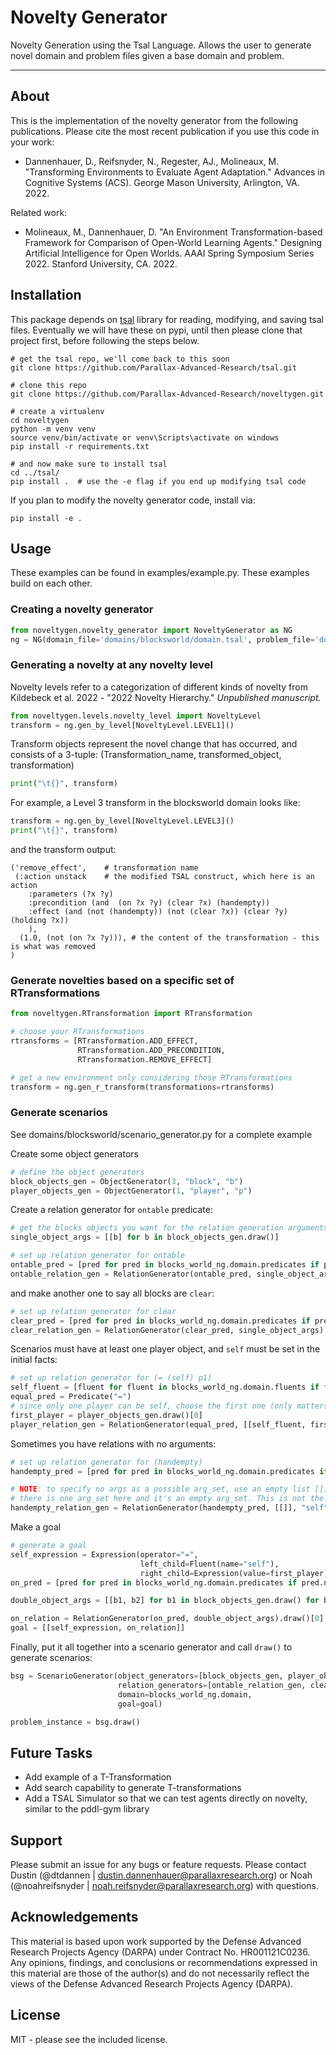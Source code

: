 # Novelty Generator

Novelty Generation using the Tsal Language. Allows the user to generate novel domain and problem
files given a base domain and problem. 

***

## About

This is the implementation of the novelty generator from the following publications. Please cite the most recent publication if you use this code in your work:
* Dannenhauer, D., Reifsnyder, N., Regester, AJ., Molineaux, M. "Transforming Environments to Evaluate Agent Adaptation." Advances in Cognitive Systems (ACS). George Mason University, Arlington, VA. 2022.

Related work:

* Molineaux, M., Dannenhauer, D. "An Environment Transformation-based Framework for Comparison of Open-World Learning Agents." Designing Artificial Intelligence for Open Worlds. AAAI Spring Symposium Series 2022. Stanford University, CA. 2022. 

## Installation
This package depends on [tsal](https://github.com/Parallax-Advanced-Research/tsal) library for reading, modifying, and saving tsal files. Eventually we will have these on pypi, until then please clone that project first, before following the steps below.
```commandline
# get the tsal repo, we'll come back to this soon
git clone https://github.com/Parallax-Advanced-Research/tsal.git

# clone this repo
git clone https://github.com/Parallax-Advanced-Research/noveltygen.git

# create a virtualenv
cd noveltygen
python -m venv venv
source venv/bin/activate or venv\Scripts\activate on windows
pip install -r requirements.txt

# and now make sure to install tsal
cd ../tsal/
pip install .  # use the -e flag if you end up modifying tsal code
```

If you plan to modify the novelty generator code, install via:

```commandline
pip install -e .
```

## Usage

These examples can be found in examples/example.py. These examples build on each other.

### Creating a novelty generator
```python
from noveltygen.novelty_generator import NoveltyGenerator as NG
ng = NG(domain_file='domains/blocksworld/domain.tsal', problem_file='domains/blocksworld/problem.tsal')
```

### Generating a novelty at any novelty level

Novelty levels refer to a categorization of different kinds of novelty from Kildebeck et al. 2022 - "2022 Novelty Hierarchy." *Unpublished manuscript.*

```python
from noveltygen.levels.novelty_level import NoveltyLevel
transform = ng.gen_by_level[NoveltyLevel.LEVEL1]()
```

Transform objects represent the novel change that has occurred, and consists of a 3-tuple: (Transformation_name, transformed_object, transformation)

```python 
print("\t{}", transform)
```

For example, a Level 3 transform in the blocksworld domain looks like:

```python
transform = ng.gen_by_level[NoveltyLevel.LEVEL3]()
print("\t{}", transform)
```
and the transform output:
```
('remove_effect',    # transformation name
 (:action unstack    # the modified TSAL construct, which here is an action
	:parameters (?x ?y)
	:precondition (and  (on ?x ?y) (clear ?x) (handempty))
	:effect (and (not (handempty)) (not (clear ?x)) (clear ?y) (holding ?x))
	), 
  (1.0, (not (on ?x ?y))), # the content of the transformation - this is what was removed
)
```

### Generate novelties based on a specific set of RTransformations

```python
from noveltygen.RTransformation import RTransformation

# choose your RTransformations 
rtransforms = [RTransformation.ADD_EFFECT,
               RTransformation.ADD_PRECONDITION,
               RTransformation.REMOVE_EFFECT]

# get a new environment only considering those RTransformations
transform = ng.gen_r_transform(transformations=rtransforms)
```


### Generate scenarios 

See domains/blocksworld/scenario_generator.py for a complete example

Create some object generators

```python
# define the object generators
block_objects_gen = ObjectGenerator(3, "block", "b")
player_objects_gen = ObjectGenerator(1, "player", "p")
```

Create a relation generator for `ontable` predicate:

```python
# get the blocks objects you want for the relation generation arguments
single_object_args = [[b] for b in block_objects_gen.draw()]

# set up relation generator for ontable
ontable_pred = [pred for pred in blocks_world_ng.domain.predicates if pred.name == "ontable"][0]
ontable_relation_gen = RelationGenerator(ontable_pred, single_object_args)
```

and make another one to say all blocks are `clear`:

```python
# set up relation generator for clear
clear_pred = [pred for pred in blocks_world_ng.domain.predicates if pred.name == "clear"][0]
clear_relation_gen = RelationGenerator(clear_pred, single_object_args)
```

Scenarios must have at least one player object, and `self` must be set in the initial facts:

```python
# set up relation generator for (= (self) p1)
self_fluent = [fluent for fluent in blocks_world_ng.domain.fluents if fluent.name == "self"][0]
equal_pred = Predicate("=")
# since only one player can be self, choose the first one (only matters when there's multiple players)
first_player = player_objects_gen.draw()[0]
player_relation_gen = RelationGenerator(equal_pred, [[self_fluent, first_player]])
```

Sometimes you have relations with no arguments:

```python
# set up relation generator for (handempty)
handempty_pred = [pred for pred in blocks_world_ng.domain.predicates if pred.name == "handempty"][0]

# NOTE: to specify no args as a possible arg_set, use an empty list [], hence the nested empty list [[]], which means
# there is one arg_set here and it's an empty arg_set. This is not the same as saying there are no arg_sets.
handempty_relation_gen = RelationGenerator(handempty_pred, [[]], "self")
```

Make a goal

```python
# generate a goal
self_expression = Expression(operator="=", 
                             left_child=Fluent(name="self"), 
                             right_child=Expression(value=first_player))
on_pred = [pred for pred in blocks_world_ng.domain.predicates if pred.name == "on"][0]

double_object_args = [[b1, b2] for b1 in block_objects_gen.draw() for b2 in block_objects_gen.draw() if b1 != b2]

on_relation = RelationGenerator(on_pred, double_object_args).draw()[0]
goal = [[self_expression, on_relation]]
```

Finally, put it all together into a scenario generator and call `draw()` to generate scenarios:

```python
bsg = ScenarioGenerator(object_generators=[block_objects_gen, player_objects_gen], 
                        relation_generators=[ontable_relation_gen, clear_relation_gen, player_relation_gen, handempty_relation_gen], 
                        domain=blocks_world_ng.domain, 
                        goal=goal)

problem_instance = bsg.draw()
```

## Future Tasks
- Add example of a T-Transformation
- Add search capability to generate T-transformations
- Add a TSAL Simulator so that we can test agents directly on novelty, similar to the pddl-gym library


## Support
Please submit an issue for any bugs or feature requests. Please contact Dustin (@dtdannen | dustin.dannenhauer@parallaxresearch.org) or Noah (@noahreifsnyder | noah.reifsnyder@parallaxresearch.org) with questions.

## Acknowledgements
This material is based upon work supported by the Defense Advanced Research Projects Agency (DARPA) under Contract No. HR001121C0236. Any opinions, findings, and conclusions or recommendations expressed in this material are those of the author(s) and do not necessarily reflect the views of the Defense Advanced Research Projects Agency (DARPA).


## License
MIT - please see the included license.